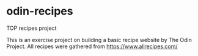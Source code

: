 # odin-recipes
TOP recipes project

This is an exercise project on building a basic recipe website by The Odin Project.
All recipes were gathered from https://www.allrecipes.com/